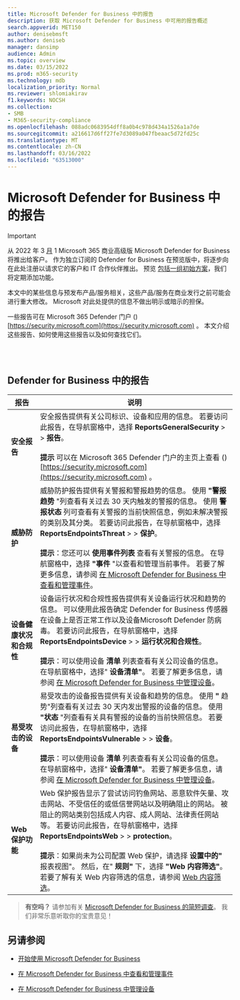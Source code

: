 ```yaml
---
title: Microsoft Defender for Business 中的报告
description: 获取 Microsoft Defender for Business 中可用的报告概述
search.appverid: MET150
author: denisebmsft
ms.author: deniseb
manager: dansimp
audience: Admin
ms.topic: overview
ms.date: 03/15/2022
ms.prod: m365-security
ms.technology: mdb
localization_priority: Normal
ms.reviewer: shlomiakirav
f1.keywords: NOCSH
ms.collection:
- SMB
- M365-security-compliance
ms.openlocfilehash: 088adc0683954dff8a0b4c978d434a1526a1a7de
ms.sourcegitcommit: a216617d6ff27fe7d3089a047fbeaac5d72fd25c
ms.translationtype: MT
ms.contentlocale: zh-CN
ms.lasthandoff: 03/16/2022
ms.locfileid: "63513000"
---
```

# <a name="reports-in-microsoft-defender-for-business"></a>Microsoft Defender for Business 中的报告

> [!IMPORTANT]
> 从 2022 年 3 [月](../../business-premium/index.md) 1 Microsoft 365 商业高级版 Microsoft Defender for Business 将推出给客户。 作为独立订阅的 Defender for Business 在预览版中，将逐步向在此处注册以请求它的客户和 IT 合作伙伴[](https://aka.ms/mdb-preview)推出。 预览 [包括一组初始方案](mdb-tutorials.md#try-these-preview-scenarios)，我们将定期添加功能。
> 
> 本文中的某些信息与预发布产品/服务相关，这些产品/服务在商业发行之前可能会进行重大修改。 Microsoft 对此处提供的信息不做出明示或暗示的担保。 

一些报告可在 Microsoft 365 Defender 门户 () [https://security.microsoft.com](https://security.microsoft.com) 。 本文介绍这些报告、如何使用这些报告以及如何查找它们。

<br/><br/>

## <a name="reports-in-defender-for-business"></a>Defender for Business 中的报告

|报告  |说明  |
|---------|---------|
| **安全报告**  | 安全报告提供有关公司标识、设备和应用的信息。 若要访问此报告，在导航窗格中，选择 **ReportsGeneralSecurity** >  >  **报告**。 <br/><br/>**提示** 可以在 Microsoft 365 Defender 门户的主页上查看 () [https://security.microsoft.com](https://security.microsoft.com) 。 |
| **威胁防护**  | 威胁防护报告提供有关警报和警报趋势的信息。 使用 **"警报趋势** "列查看有关过去 30 天内触发的警报的信息。 使用 **警报状态** 列可查看有关警报的当前快照信息，例如未解决警报的类别及其分类。 若要访问此报告，在导航窗格中，选择 **ReportsEndpointsThreat** >  >  **保护**。 <br/><br/>**提示**：您还可以 **使用事件列表** 查看有关警报的信息。 在导航窗格中，选择 **"事件** "以查看和管理当前事件。 若要了解更多信息，请参阅 [在 Microsoft Defender for Business 中查看和管理事件](mdb-view-manage-incidents.md)。 |
| **设备健康状况和合规性** | 设备运行状况和合规性报告提供有关设备运行状况和趋势的信息。 可以使用此报告确定 Defender for Business 传感器在设备上是否正常工作以及设备Microsoft Defender 防病毒。 若要访问此报告，在导航窗格中，选择 **ReportsEndpointsDevice** >  >  **运行状况和合规性**。 <br/><br/>**提示**：可以使用设备 **清单** 列表查看有关公司设备的信息。 在导航窗格中，选择" **设备清单"**。 若要了解更多信息，请参阅 [在 Microsoft Defender for Business 中管理设备](mdb-manage-devices.md)。 |
| **易受攻击的设备** | 易受攻击的设备报告提供有关设备和趋势的信息。 使用 **"** 趋势"列查看有关过去 30 天内发出警报的设备的信息。 使用 **"状态** "列查看有关具有警报的设备的当前快照信息。 若要访问此报告，在导航窗格中，选择 **ReportsEndpointsVulnerable** >  >  **设备**。<br/><br/>**提示**：可以使用设备 **清单** 列表查看有关公司设备的信息。 在导航窗格中，选择" **设备清单"**。 若要了解更多信息，请参阅 [在 Microsoft Defender for Business 中管理设备](mdb-manage-devices.md)。 |
| **Web 保护功能** | Web 保护报告显示了尝试访问钓鱼网站、恶意软件矢量、攻击网站、不受信任的或低信誉网站以及明确阻止的网站。 被阻止的网站类别包括成人内容、成人网站、法律责任网站等。 若要访问此报告，在导航窗格中，选择 **ReportsEndpointsWeb** >  >  **protection**。<br/><br/>**提示**：如果尚未为公司配置 Web 保护，请选择 **设置中的"** 报表视图"。 然后，在" **规则"** 下，选择 **"Web 内容筛选"**。 若要了解有关 Web 内容筛选的信息，请参阅 [Web 内容筛选](../defender-endpoint/web-content-filtering.md)。 |

>
> **有空吗？**
> 请参加有关 <a href="https://microsoft.qualtrics.com/jfe/form/SV_0JPjTPHGEWTQr4y" target="_blank">Microsoft Defender for Business 的简短调查</a>。 我们非常乐意听取你的宝贵意见！
>

## <a name="see-also"></a>另请参阅

- [开始使用 Microsoft Defender for Business](mdb-get-started.md)

- [在 Microsoft Defender for Business 中查看和管理事件](mdb-view-manage-incidents.md)

- [在 Microsoft Defender for Business 中管理设备](mdb-manage-devices.md)